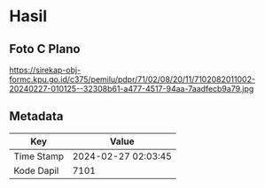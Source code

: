 # Hasil

## Foto C Plano

https://sirekap-obj-formc.kpu.go.id/c375/pemilu/pdpr/71/02/08/20/11/7102082011002-20240227-010125--32308b61-a477-4517-94aa-7aadfecb9a79.jpg


## Metadata

| Key        | Value               |
| ---------- | ------------------- |
| Time Stamp | 2024-02-27 02:03:45 |
| Kode Dapil | 7101                |




